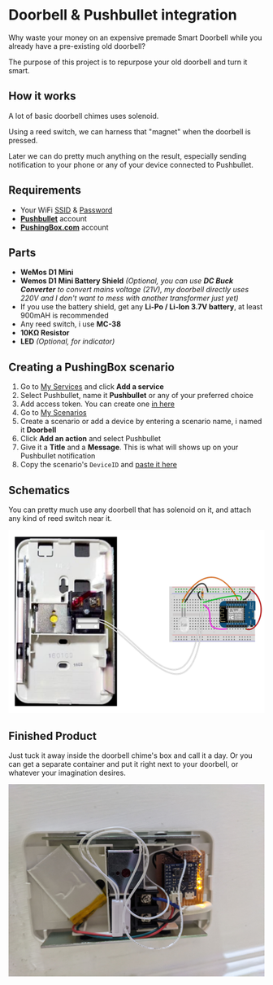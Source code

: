 # Doorbell & Pushbullet integration
Why waste your money on an expensive premade Smart Doorbell while you already have a pre-existing old doorbell?

The purpose of this project is to repurpose your old doorbell and turn it smart.

## How it works
A lot of basic doorbell chimes uses solenoid.

Using a reed switch, we can harness that "magnet" when the doorbell is pressed.

Later we can do pretty much anything on the result, especially sending notification to your phone or any of your device connected to Pushbullet.

## Requirements
* Your WiFi [SSID](./esp8266_reed_sw_pb_wificlient/esp8266_reed_sw_pb_wificlient.ino#L8) & [Password](./esp8266_reed_sw_pb_wificlient/esp8266_reed_sw_pb_wificlient.ino#L9)
* [**Pushbullet**](https://pushbullet.com) account
* [**PushingBox.com**](https://pushingbox.com) account

## Parts
* **WeMos D1 Mini**
* **Wemos D1 Mini Battery Shield** <i>(Optional, you can use **DC Buck Converter** to convert mains voltage (21V), my doorbell directly uses 220V and I don't want to mess with another transformer just yet)</i>
* If you use the battery shield, get any **Li-Po / Li-Ion 3.7V battery**, at least 900mAH is recommended
* Any reed switch, i use **MC-38**
* **10KΩ Resistor**
* **LED** <i>(Optional, for indicator)</i>

## Creating a PushingBox scenario
  1. Go to [My Services](https://pushingbox.com/services.php) and click **Add a service**
  2. Select Pushbullet, name it **Pushbullet** or any of your preferred choice
  3. Add access token. You can create one [in here](https://pushbullet.com/account)
  4. Go to [My Scenarios](https://pushingbox.com/scenarios.php)
  5. Create a scenario or add a device by entering a scenario name, i named it **Doorbell**
  6. Click **Add an action** and select Pushbullet
  7. Give it a **Title** and a **Message**. This is what will shows up on your Pushbullet notification
  8. Copy the scenario's `DeviceID` and [paste it here](./esp8266_reed_sw_pb_wificlient/esp8266_reed_sw_pb_wificlient.ino#L11)

## Schematics
You can pretty much use any doorbell that has solenoid on it, and attach any kind of reed switch near it.

![Schematics](./Schematics.png)

## Finished Product
Just tuck it away inside the doorbell chime's box and call it a day. Or you can get a separate container and put it right next to your doorbell, or whatever your imagination desires.

![Result](./Result.jpg)
